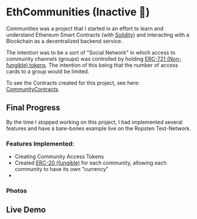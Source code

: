 # EthCommunities (Inactive 🚫)

Communities was a project that I started in an effort to learn and understand Ethereum Smart Contracts (with [Solidity](https://soliditylang.org/)) and interacting with a Blockchain as a decentralized backend service. 

The intention was to be a sort of "Social Network" in which access to community channels (groups) was controlled by holding [ERC-721 (Non-fungible) tokens](https://ethereum.org/en/developers/docs/standards/tokens/erc-721/). The intention of this being that the number of access cards to a group would be limited.

To see the Contracts created for this project, see here: [CommunityContracts](https://github.com/NickChubb/CommunityContracts).

## Final Progress

By the time I stopped working on this project, I had implemented several features and have a bare-bones example live on the Ropsten Test-Network.

### Features Implemented:
- Creating Community Access Tokens
- Created [ERC-20 (fungible)](https://ethereum.org/en/developers/docs/standards/tokens/erc-20/) for each community, allowing each community to have its own "currency"
- 

### Photos


## Live Demo
